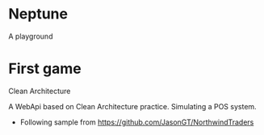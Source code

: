 # Neptune
A playground

# First game
Clean Architecture

A WebApi based on Clean Architecture practice. Simulating a POS system.
* Following sample from https://github.com/JasonGT/NorthwindTraders
